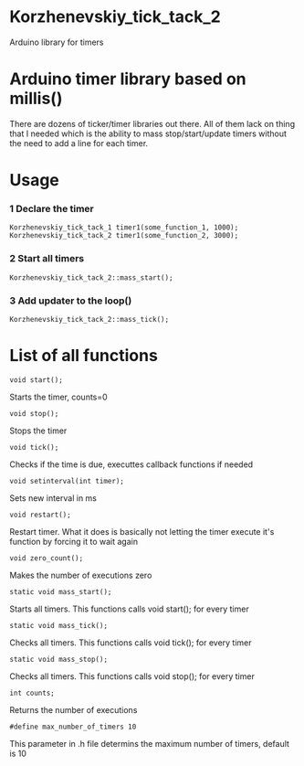 # Korzhenevskiy_tick_tack_2
Arduino library for timers   
 
# Arduino timer library based on millis()

There are dozens of ticker/timer libraries out there. All of them lack on thing that I needed which is the ability to mass stop/start/update timers without the need to add a line for each timer. 

# Usage

### 1 Declare the timer
```
Korzhenevskiy_tick_tack_1 timer1(some_function_1, 1000);
Korzhenevskiy_tick_tack_2 timer1(some_function_2, 3000);
```
### 2 Start all timers
```
Korzhenevskiy_tick_tack_2::mass_start();
```
### 3 Add updater to the loop()
```
Korzhenevskiy_tick_tack_2::mass_tick();
```


# List of all functions
	
	void start();

Starts the timer, counts=0

	void stop();
 Stops the timer
 
	void tick();
 Checks if the time is due, executtes callback functions if needed
 
	void setinterval(int timer);
 Sets new interval in ms
 
	void restart();
 Restart timer. What it does is basically not letting the timer execute it's function by forcing it to wait again
 
	void zero_count();
 Makes the number of executions zero
 
	static void mass_start();
 Starts all timers.  This functions calls 	void start(); for every timer
 
	static void mass_tick();
 Checks all timers. This functions calls 	void tick(); for every timer
 
	static void mass_stop();
 Checks all timers. This functions calls 	void stop(); for every timer
 
	int counts;
 Returns the number of executions
 
 	#define max_number_of_timers 10
 This parameter in .h file determins the maximum number of timers, default is 10
 
